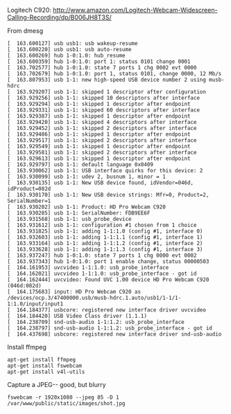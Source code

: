 Logitech C920: http://www.amazon.com/Logitech-Webcam-Widescreen-Calling-Recording/dp/B006JH8T3S/

From dmesg

    [  163.600127] usb usb1: usb wakeup-resume
    [  163.600220] usb usb1: usb auto-resume
    [  163.600269] hub 1-0:1.0: hub_resume
    [  163.600359] hub 1-0:1.0: port 1: status 0101 change 0001
    [  163.702577] hub 1-0:1.0: state 7 ports 1 chg 0002 evt 0000
    [  163.702679] hub 1-0:1.0: port 1, status 0101, change 0000, 12 Mb/s
    [  163.807953] usb 1-1: new high-speed USB device number 2 using musb-hdrc
    [  163.929207] usb 1-1: skipped 1 descriptor after configuration
    [  163.929256] usb 1-1: skipped 10 descriptors after interface
    [  163.929294] usb 1-1: skipped 1 descriptor after endpoint
    [  163.929331] usb 1-1: skipped 60 descriptors after interface
    [  163.929387] usb 1-1: skipped 1 descriptor after endpoint
    [  163.929420] usb 1-1: skipped 4 descriptors after interface
    [  163.929452] usb 1-1: skipped 2 descriptors after interface
    [  163.929486] usb 1-1: skipped 1 descriptor after endpoint
    [  163.929517] usb 1-1: skipped 2 descriptors after interface
    [  163.929549] usb 1-1: skipped 1 descriptor after endpoint
    [  163.929581] usb 1-1: skipped 2 descriptors after interface
    [  163.929613] usb 1-1: skipped 1 descriptor after endpoint
    [  163.929797] usb 1-1: default language 0x0409
    [  163.930062] usb 1-1: USB interface quirks for this device: 2
    [  163.930099] usb 1-1: udev 2, busnum 1, minor = 1
    [  163.930135] usb 1-1: New USB device found, idVendor=046d, idProduct=082d
    [  163.930170] usb 1-1: New USB device strings: Mfr=0, Product=2, SerialNumber=1
    [  163.930202] usb 1-1: Product: HD Pro Webcam C920
    [  163.930285] usb 1-1: SerialNumber: FDB9EE6F
    [  163.931568] usb 1-1: usb_probe_device
    [  163.931612] usb 1-1: configuration #1 chosen from 1 choice
    [  163.931825] usb 1-1: adding 1-1:1.0 (config #1, interface 0)
    [  163.932603] usb 1-1: adding 1-1:1.1 (config #1, interface 1)
    [  163.933164] usb 1-1: adding 1-1:1.2 (config #1, interface 2)
    [  163.933628] usb 1-1: adding 1-1:1.3 (config #1, interface 3)
    [  163.937247] hub 1-0:1.0: state 7 ports 1 chg 0000 evt 0002
    [  163.937343] hub 1-0:1.0: port 1 enable change, status 00000503
    [  164.161953] uvcvideo 1-1:1.0: usb_probe_interface
    [  164.162021] uvcvideo 1-1:1.0: usb_probe_interface - got id
    [  164.162444] uvcvideo: Found UVC 1.00 device HD Pro Webcam C920 (046d:082d)
    [  164.175683] input: HD Pro Webcam C920 as /devices/ocp.3/47400000.usb/musb-hdrc.1.auto/usb1/1-1/1-1:1.0/input/input1
    [  164.184377] usbcore: registered new interface driver uvcvideo
    [  164.184420] USB Video Class driver (1.1.1)
    [  164.238709] snd-usb-audio 1-1:1.2: usb_probe_interface
    [  164.238797] snd-usb-audio 1-1:1.2: usb_probe_interface - got id
    [  164.437698] usbcore: registered new interface driver snd-usb-audio

Install ffmpeg

    apt-get install ffmpeg
    apt-get install fswebcam
    apt-get install v4l-utils

Capture a JPEG-- good, but blurry

    fswebcam -r 1920x1080 --jpeg 85 -D 1 /var/www/public/static/images/shot.jpg
